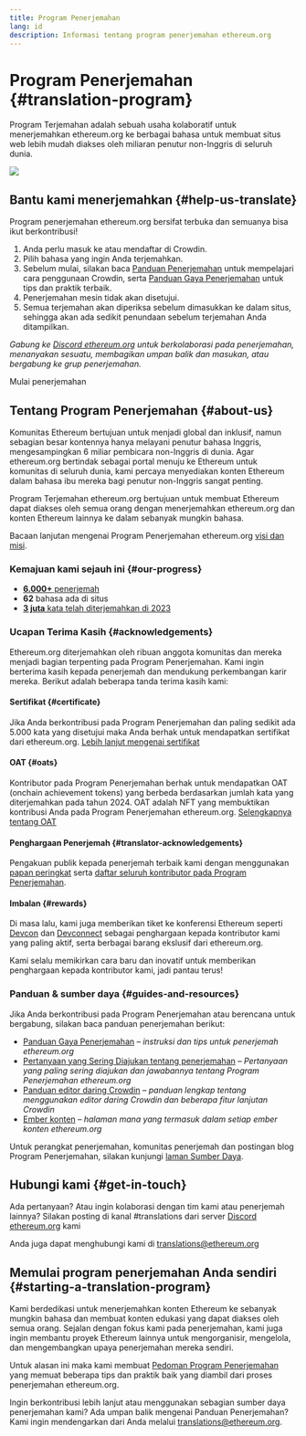 ```yaml
---
title: Program Penerjemahan
lang: id
description: Informasi tentang program penerjemahan ethereum.org
---
```


# Program Penerjemahan {#translation-program}

Program Terjemahan adalah sebuah usaha kolaboratif untuk menerjemahkan ethereum.org ke berbagai bahasa untuk membuat situs web lebih mudah diakses oleh miliaran penutur non-Inggris di seluruh dunia.

![](./enterprise-eth.png)

## Bantu kami menerjemahkan {#help-us-translate}

Program penerjemahan ethereum.org bersifat terbuka dan semuanya bisa ikut berkontribusi!

1. Anda perlu masuk ke atau mendaftar di Crowdin.
2. Pilih bahasa yang ingin Anda terjemahkan.
3. Sebelum mulai, silakan baca [Panduan Penerjemahan](/contributing/translation-program/how-to-translate/) untuk mempelajari cara penggunaan Crowdin, serta [Panduan Gaya Penerjemahan](/contributing/translation-program/translators-guide/) untuk tips dan praktik terbaik.
4. Penerjemahan mesin tidak akan disetujui.
5. Semua terjemahan akan diperiksa sebelum dimasukkan ke dalam situs, sehingga akan ada sedikit penundaan sebelum terjemahan Anda ditampilkan.

_Gabung ke [Discord ethereum.org](/discord/) untuk berkolaborasi pada penerjemahan, menanyakan sesuatu, membagikan umpan balik dan masukan, atau bergabung ke grup penerjemahan._

<ButtonLink href="https://crowdin.com/project/ethereum-org/">
  Mulai penerjemahan
</ButtonLink>

## Tentang Program Penerjemahan {#about-us}

Komunitas Ethereum bertujuan untuk menjadi global dan inklusif, namun sebagian besar kontennya hanya melayani penutur bahasa Inggris, mengesampingkan 6 miliar pembicara non-Inggris di dunia. Agar ethereum.org bertindak sebagai portal menuju ke Ethereum untuk komunitas di seluruh dunia, kami percaya menyediakan konten Ethereum dalam bahasa ibu mereka bagi penutur non-Inggris sangat penting.

Program Terjemahan ethereum.org bertujuan untuk membuat Ethereum dapat diakses oleh semua orang dengan menerjemahkan ethereum.org dan konten Ethereum lainnya ke dalam sebanyak mungkin bahasa.

Bacaan lanjutan mengenai Program Penerjemahan ethereum.org [visi dan misi](/contributing/translation-program/mission-and-vision).

### Kemajuan kami sejauh ini {#our-progress}

- [**6.000+** penerjemah](/contributing/translation-program/contributors/)
- **62** bahasa ada di situs
- [**3 juta** kata telah diterjemahkan di 2023](/contributing/translation-program/acknowledgements/)

<TranslationChartImage />

### Ucapan Terima Kasih {#acknowledgements}

Ethereum.org diterjemahkan oleh ribuan anggota komunitas dan mereka menjadi bagian terpenting pada Program Penerjemahan. Kami ingin berterima kasih kepada penerjemah dan mendukung perkembangan karir mereka. Berikut adalah beberapa tanda terima kasih kami:

#### Sertifikat {#certificate}

Jika Anda berkontribusi pada Program Penerjemahan dan paling sedikit ada 5.000 kata yang disetujui maka Anda berhak untuk mendapatkan sertifikat dari ethereum.org. [Lebih lanjut mengenai sertifikat](/contributing/translation-program/acknowledgements/#certificate)

#### OAT {#oats}

Kontributor pada Program Penerjemahan berhak untuk mendapatkan OAT (onchain achievement tokens) yang berbeda berdasarkan jumlah kata yang diterjemahkan pada tahun 2024. OAT adalah NFT yang membuktikan kontribusi Anda pada Program Penerjemahan ethereum.org. [Selengkapnya tentang OAT](/contributing/translation-program/acknowledgements/#oats)

#### Penghargaan Penerjemah {#translator-acknowledgements}

Pengakuan publik kepada penerjemah terbaik kami dengan menggunakan [papan peringkat](/contributing/translation-program/acknowledgements/) serta [daftar seluruh kontributor pada Program Penerjemahan](/contributing/translation-program/contributors/).

#### Imbalan {#rewards}

Di masa lalu, kami juga memberikan tiket ke konferensi Ethereum seperti [Devcon](https://devcon.org/en/) dan [Devconnect](https://devconnect.org/) sebagai penghargaan kepada kontributor kami yang paling aktif, serta berbagai barang ekslusif dari ethereum.org.

Kami selalu memikirkan cara baru dan inovatif untuk memberikan penghargaan kepada kontributor kami, jadi pantau terus!

### Panduan & sumber daya {#guides-and-resources}

Jika Anda berkontribusi pada Program Penerjemahan atau berencana untuk bergabung, silakan baca panduan penerjemahan berikut:

- [Panduan Gaya Penerjemahan](/contributing/translation-program/translators-guide/) _– instruksi dan tips untuk penerjemah ethereum.org_
- [Pertanyaan yang Sering Diajukan tentang penerjemahan](/contributing/translation-program/faq/) _– Pertanyaan yang paling sering diajukan dan jawabannya tentang Program Penerjemahan ethereum.org_
- [Panduan editor daring Crowdin](https://support.crowdin.com/online-editor/) _– panduan lengkap tentang menggunakan editor daring Crowdin dan beberapa fitur lanjutan Crowdin_
- [Ember konten](/contributing/translation-program/content-buckets/) _– halaman mana yang termasuk dalam setiap ember konten ethereum.org_

Untuk perangkat penerjemahan, komunitas penerjemah dan postingan blog Program Penerjemahan, silakan kunjungi [laman Sumber Daya](/contributing/translation-program/resources/).

## Hubungi kami {#get-in-touch}

Ada pertanyaan? Atau ingin kolaborasi dengan tim kami atau penerjemah lainnya? Silakan posting di kanal #translations dari server [Discord ethereum.org](https://discord.gg/ethereum-org) kami

Anda juga dapat menghubungi kami di translations@ethereum.org

## Memulai program penerjemahan Anda sendiri {#starting-a-translation-program}

Kami berdedikasi untuk menerjemahkan konten Ethereum ke sebanyak mungkin bahasa dan membuat konten edukasi yang dapat diakses oleh semua orang. Sejalan dengan fokus kami pada penerjemahan, kami juga ingin membantu proyek Ethereum lainnya untuk mengorganisir, mengelola, dan mengembangkan upaya penerjemahan mereka sendiri.

Untuk alasan ini maka kami membuat [Pedoman Program Penerjemahan](/contributing/translation-program/playbook/) yang memuat beberapa tips dan praktik baik yang diambil dari proses penerjemahan ethereum.org.

Ingin berkontribusi lebih lanjut atau menggunakan sebagian sumber daya penerjemahan kami? Ada umpan balik mengenai Panduan Penerjemahan? Kami ingin mendengarkan dari Anda melalui translations@ethereum.org.

